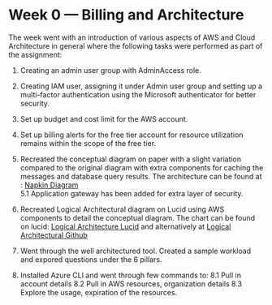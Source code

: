 # Week 0 — Billing and Architecture
The week went with an introduction of various aspects of AWS and Cloud Architecture in general where the following tasks were performed as part of the assignment:

1. Creating an admin user group with AdminAccess role.
2. Creating IAM user, assigning it under Admin user group and setting up a multi-factor authentication using the Microsoft authenticator for better security.
3. Set up budget and cost limit for the AWS account.
4. Set up billing alerts for the free tier account for resource utilization remains within the scope of the free tier.
5. Recreated the conceptual diagram on paper with a slight variation compared to the original diagram with extra components for caching the messages and database query results. The architecture can be found at : [Napkin Diagram](https://github.com/adarshjhaa100/aws-bootcamp-cruddur-2023/blob/main/journal/assets/week-0-napkin.jpg)  
5.1 Application gateway has been added for extra layer of security.

6. Recreated Logical Architectural diagram on Lucid using AWS components to detail the conceptual diagram. The chart can be found on lucid: [Logical Architecture Lucid](https://lucid.app/lucidchart/b2d2b408-879e-440b-8027-d819adfc01e7/edit?viewport_loc=157%2C-131%2C2378%2C875%2C0_0&invitationId=inv_742829bb-ac65-4851-bf6f-d24504eed454) and alternatively at [Logical Architectural Github](https://github.com/adarshjhaa100/aws-bootcamp-cruddur-2023/blob/main/journal/assets/AWS%20week%200%20architecture.svg)
   
7. Went through the well architectured tool. Created a sample workload and expored questions under the 6 pillars. 
8. Installed Azure CLI and went through few commands to:
8.1 Pull in account details
8.2 Pull in AWS resources, organization details
8.3 Explore the usage, expiration of the resources.  
